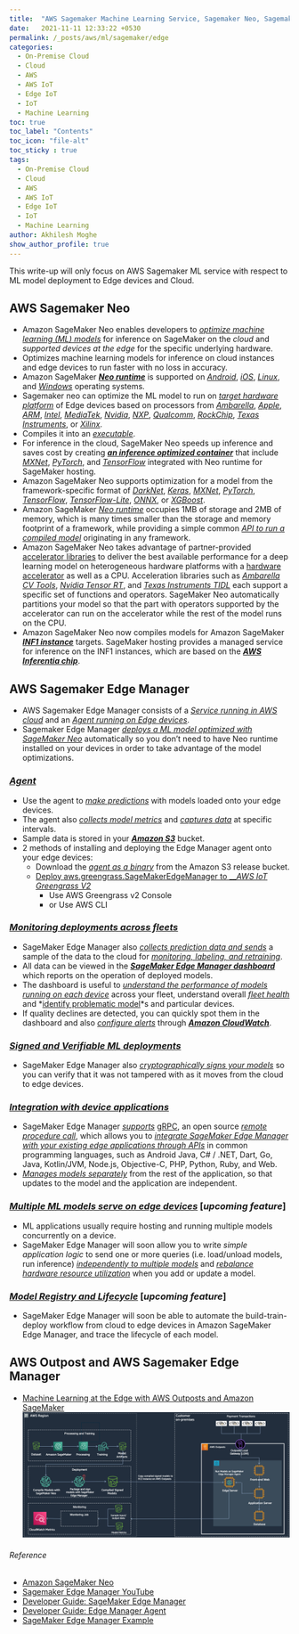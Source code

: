 ```yaml
---
title:  "AWS Sagemaker Machine Learning Service, Sagemaker Neo, Sagemaker Edge Manager"
date:   2021-11-11 12:33:22 +0530
permalink: /_posts/aws/ml/sagemaker/edge
categories:
  - On-Premise Cloud
  - Cloud
  - AWS
  - AWS IoT
  - Edge IoT
  - IoT
  - Machine Learning
toc: true
toc_label: "Contents"
toc_icon: "file-alt"
toc_sticky : true
tags:
  - On-Premise Cloud
  - Cloud
  - AWS
  - AWS IoT
  - Edge IoT
  - IoT
  - Machine Learning
author: Akhilesh Moghe
show_author_profile: true
---
```


This write-up will only focus on AWS Sagemaker ML service with respect to ML model deployment to Edge devices and Cloud.

## AWS Sagemaker Neo
- Amazon SageMaker Neo enables developers to *<u>optimize machine learning (ML) models</u>* for inference on SageMaker on the *cloud* and *supported devices at the edge* for the specific underlying hardware.
- Optimizes machine learning models for inference on cloud instances and edge devices to run faster with no loss in accuracy.
- Amazon SageMaker __*<u>Neo runtime</u>*__ is supported on *<u>Android</u>*, *<u>iOS</u>*, *<u>Linux</u>*, and *<u>Windows</u>* operating systems.
- Sagemaker neo can optimize the ML model to run on *<u>target hardware platform</u>* of Edge devices based on processors from *<u>Ambarella</u>*, *<u>Apple</u>*, *<u>ARM</u>*, *<u>Intel</u>*, *<u>MediaTek</u>*, *<u>Nvidia</u>*, *<u>NXP</u>*, *<u>Qualcomm</u>*, *<u>RockChip</u>*, *<u>Texas Instruments</u>*, or *<u>Xilinx</u>*.
- Compiles it into an *<u>executable</u>*.
- For inference in the cloud, SageMaker Neo speeds up inference and saves cost by creating __*<u>an inference optimized container</u>*__ that include *<u>MXNet</u>*, *<u>PyTorch</u>*, and *<u>TensorFlow</u>* integrated with Neo runtime for SageMaker hosting.
- Amazon SageMaker Neo supports optimization for a model from the framework-specific format of *<u>DarkNet</u>*, *<u>Keras</u>*, *<u>MXNet</u>*, *<u>PyTorch</u>*, *<u>TensorFlow</u>*, *<u>TensorFlow-Lite</u>*, *<u>ONNX</u>*, or *<u>XGBoost</u>*.
- Amazon SageMaker *<u>Neo runtime</u>* occupies 1MB of storage and 2MB of memory, which is many times smaller than the storage and memory footprint of a framework, while providing a simple common *<u>API to run a compiled model</u>* originating in any framework.
- Amazon SageMaker Neo takes advantage of partner-provided <u>accelerator libraries</u> to deliver the best available performance for a deep learning model on heterogeneous hardware platforms with a <u>hardware accelerator</u> as well as a CPU. Acceleration libraries such as *<u>Ambarella CV Tools</u>*, *<u>Nvidia Tensor RT</u>*, and *<u>Texas Instruments TIDL</u>* each support a specific set of functions and operators. SageMaker Neo automatically partitions your model so that the part with operators supported by the accelerator can run on the accelerator while the rest of the model runs on the CPU.
- Amazon SageMaker Neo now compiles models for Amazon SageMaker __*<u>INF1 instance</u>*__ targets. SageMaker hosting provides a managed service for inference on the INF1 instances, which are based on the __*<u>AWS Inferentia chip</u>*__.

## AWS Sagemaker Edge Manager
- AWS Sagemaker Edge Manager consists of a *<u>Service running in AWS cloud</u>* and an *<u>Agent running on Edge devices</u>*.
- Sagemaker Edge Manager *<u>deploys a ML model optimized with SageMaker Neo</u>* automatically so you don’t need to have Neo runtime installed on your devices in order to take advantage of the model optimizations.

### *<u>Agent</u>*
- Use the agent to *<u>make predictions</u>* with models loaded onto your edge devices.
- The agent also *<u>collects model metrics</u>* and *<u>captures data</u>* at specific intervals.
- Sample data is stored in your __*<u>Amazon S3</u>*__ bucket.
- 2 methods of installing and deploying the Edge Manager agent onto your edge devices:
  - Download the *<u>agent as a binary</u>* from the Amazon S3 release bucket.
  - [Deploy aws.greengrass.SageMakerEdgeManager to __*<u>AWS IoT Greengrass V2</u>*](https://docs.aws.amazon.com/greengrass/v2/developerguide/use-sagemaker-edge-manager.html)
    - Use AWS Greengrass v2 Console
    - or Use AWS CLI

### *<u>Monitoring deployments across fleets</u>*
- SageMaker Edge Manager also *<u>collects prediction data and sends</u>* a sample of the data to the cloud for *<u>monitoring, labeling, and retraining</u>*.
- All data can be viewed in the __*<u>SageMaker Edge Manager dashboard</u>*__ which reports on the operation of deployed models.
- The dashboard is useful to *<u>understand the performance of models running on each device</u>* across your fleet, understand overall *<u>fleet health</u>* and *<u>identify problematic model</u>*s and particular devices.
- If quality declines are detected, you can quickly spot them in the dashboard and also *<u>configure alerts</u>* through __*<u>Amazon CloudWatch</u>*__.

### *<u>Signed and Verifiable ML deployments</u>*
- SageMaker Edge Manager also *<u>cryptographically signs your models</u>* so you can verify that it was not tampered with as it moves from the cloud to edge devices.

### *<u>Integration with device applications</u>*
- SageMaker Edge Manager *<u>supports</u>* [gRPC](https://grpc.io/), an open source *<u>remote procedure call</u>*, which allows you to *<u>integrate SageMaker Edge Manager with your existing edge applications through APIs</u>* in common programming languages, such as Android Java, C# / .NET, Dart, Go, Java, Kotlin/JVM, Node.js, Objective-C, PHP, Python, Ruby, and Web.
- *<u>Manages models separately</u>* from the rest of the application, so that updates to the model and the application are independent.

### *<u>Multiple ML models serve on edge devices</u>* [*upcoming feature*]
- ML applications usually require hosting and running multiple models concurrently on a device.
- SageMaker Edge Manager will soon allow you to write *simple application logic* to send one or more queries (i.e. load/unload models, run inference) *<u>independently to multiple models</u>* and *<u>rebalance hardware resource utilization</u>* when you add or update a model.

### *<u>Model Registry and Lifecycle</u>* [*upcoming feature*]
- SageMaker Edge Manager will soon be able to automate the build-train-deploy workflow from cloud to edge devices in Amazon SageMaker Edge Manager, and trace the lifecycle of each model.

## AWS Outpost and AWS Sagemaker Edge Manager
  - [Machine Learning at the Edge with AWS Outposts and Amazon SageMaker](https://aws.amazon.com/blogs/machine-learning/machine-learning-at-the-edge-with-aws-outposts-and-amazon-sagemaker/)
  ![aws-outpost-sagemaker-edge-manager](/assets/images/aws/aws-outpost-sagemaker-edge-manager.png)

###### Reference
- [Amazon SageMaker Neo](https://aws.amazon.com/sagemaker/neo/)
- [Sagemaker Edge Manager YouTube](https://www.youtube.com/watch?v=zS0Q3bdsLiU&t=3s&ab_channel=AmazonWebServices)
- [Developer Guide: SageMaker Edge Manager](https://docs.aws.amazon.com/sagemaker/latest/dg/edge.html)
- [Developer Guide: Edge Manager Agent](https://docs.aws.amazon.com/sagemaker/latest/dg/edge-device-fleet-about.html)
- [SageMaker Edge Manager Example](https://sagemaker-examples.readthedocs.io/en/latest/sagemaker_edge_manager/sagemaker_edge_example/sagemaker_edge_example.html?highlight=edge)



